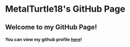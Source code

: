 # MetalTurtle18's GitHub Page
## Welcome to my GitHub Page!
#### You can view my github profile [here](https://github.com/MetalTurtle18)!
